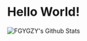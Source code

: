 # Hello World!
![FGYGZY's Github Stats](https://github-readme-stats.vercel.app/api?username=FGYGZY&show_icons=true&hide=issues&bg_color=30,2193b0,6dd5ed)
<script src="https://giscus.app/client.js"
        data-repo="FGYGZY/FGYGZY.github.io"
        data-repo-id="R_kgDOMR27WA"
        data-category="General"
        data-category-id="DIC_kwDOMR27WM4Cgk1b"
        data-mapping="pathname"
        data-strict="0"
        data-reactions-enabled="1"
        data-emit-metadata="0"
        data-input-position="top"
        data-theme="light_tritanopia"
        data-lang="zh-CN"
        crossorigin="anonymous"
        async>
</script>
